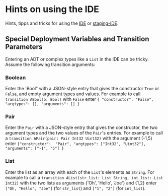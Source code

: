 # Hints on using the IDE

Hints, tipps and tricks for using the [IDE](https://ide.zilliqa.com/#/) or [staging-IDE](https://stg-ide.zilliqa.com/#/).

## Special Deployment Variables and Transition Parameters
Entering an ADT or complex types like a `List` in the IDE can be tricky. Assume the following transition arguments:

### Boolean
Enter the 'Bool" with a JSON-style entry that gives the constructor `True` or `False`, and empty argument types and values. For example to call `transition ABool(b: Bool)` with `False` enter `{ "constructor": "False", "argtypes": [], "arguments": [] }`

### Pair
Enter the `Pair` with a JSON-style entry that gives the constructor, the two argument types and the two values of the `Pair`'s entries. For example to call  a `transition APair(pair: Pair Int32 Uint32)` with the argument (-1,5) enter 
  `{"constructor":  "Pair", "argtypes": ["Int32", "Uint32"], "arguments": ["-1", "5"] }`


### List
Enter the list as an array with each of the `List`'s elements as `String`. For example to call a 
`transition AList(str_list: List String, int_list: List Int32)` with the two lists as arguments {'Oh', 'Hello', 'Joe'} and {1,2} enter `["Oh, "Hello", "Joe"]` (for `str_list`) and `["1", "2"]` (for `int_list`).


